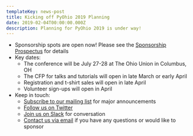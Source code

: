```yaml
---
templateKey: news-post
title: Kicking off PyOhio 2019 Planning
date: 2019-02-04T00:00:00.000Z
description: Planning for PyOhio 2019 is under way!
---
```

* Sponsorship spots are open now! Please see the [Sponsorship Prospectus](/sponsorship) for details
* Key dates:
  * The conference will be July 27-28 at The Ohio Union in Columbus, OH
  * The CFP for talks and tutorials will open in late March or early April
  * Registration and t-shirt sales will open in late April
  * Volunteer sign-ups will open in April
* Keep in touch:
  * [Subscribe to our mailing list](/about/keep-in-touch) for major announcements
  * [Follow us on Twitter](https://www.twitter.com/pyohio) 
  * [Join us on Slack](https://slack.pyohio.org/) for conversation
  * [Contact us via email](mailto:info@pyohio.org) if you have any questions or would like to sponsor
